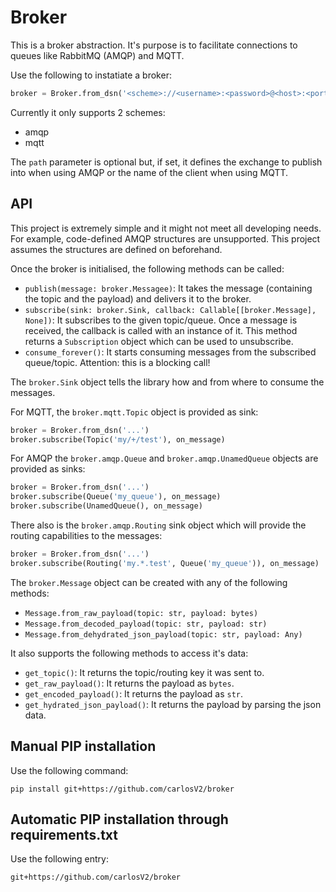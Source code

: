# Broker

This is a broker abstraction. It's purpose is to facilitate connections to queues like
RabbitMQ (AMQP) and MQTT.

Use the following to instatiate a broker:
```python
broker = Broker.from_dsn('<scheme>://<username>:<password>@<host>:<port>/<path>')
```

Currently it only supports 2 schemes:
- amqp
- mqtt

The `path` parameter is optional but, if set, it defines the exchange to publish
into when using AMQP or the name of the client when using MQTT.

## API

This project is extremely simple and it might not meet all developing needs. For example,
code-defined AMQP structures are unsupported. This project assumes the structures are
defined on beforehand.

Once the broker is initialised, the following methods can be called:
- `publish(message: broker.Messagee)`: It takes the message (containing the topic and the
  payload) and delivers it to the broker.
- `subscribe(sink: broker.Sink, callback: Callable[[broker.Message], None])`: It subscribes to the given
  topic/queue. Once a message is received, the callback is called with an instance of it. This
  method returns a `Subscription` object which can be used to unsubscribe.
- `consume_forever()`: It starts consuming messages from the subscribed queue/topic. Attention: this
  is a blocking call!

The `broker.Sink` object tells the library how and from where to consume the messages.

For MQTT, the `broker.mqtt.Topic` object is provided as sink:
```python
broker = Broker.from_dsn('...')
broker.subscribe(Topic('my/+/test'), on_message)
```

For AMQP the `broker.amqp.Queue` and `broker.amqp.UnamedQueue` objects are provided as sinks:
```python
broker = Broker.from_dsn('...')
broker.subscribe(Queue('my_queue'), on_message)
broker.subscribe(UnamedQueue(), on_message)
```

There also is the `broker.amqp.Routing` sink object which will provide the routing capabilities
to the messages:
```python
broker = Broker.from_dsn('...')
broker.subscribe(Routing('my.*.test', Queue('my_queue')), on_message)
```

The `broker.Message` object can be created with any of the following methods:
- `Message.from_raw_payload(topic: str, payload: bytes)`
- `Message.from_decoded_payload(topic: str, payload: str)`
- `Message.from_dehydrated_json_payload(topic: str, payload: Any)`

It also supports the following methods to access it's data:
- `get_topic()`: It returns the topic/routing key it was sent to.
- `get_raw_payload()`: It returns the payload as `bytes`.
- `get_encoded_payload()`: It returns the payload as `str`.
- `get_hydrated_json_payload()`: It returns the payload by parsing the json data.

## Manual PIP installation
Use the following command:
```
pip install git+https://github.com/carlosV2/broker
```

## Automatic PIP installation through requirements.txt
Use the following entry:
```
git+https://github.com/carlosV2/broker
```
